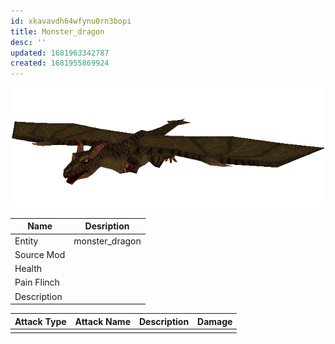 ```yaml
---
id: xkavavdh64wfynu0rn3bopi
title: Monster_dragon
desc: ''
updated: 1681963342787
created: 1681955869924
---
```

![Monster Picture](assets/img/dragon.png)

|Name  |Desription|
|------|-------------|
|Entity|monster_dragon|
|Source Mod||
|Health||
|Pain Flinch||
|Description||

|Attack Type|Attack Name|Description|Damage|
|-----------|-----------|-----------|------|
||||
